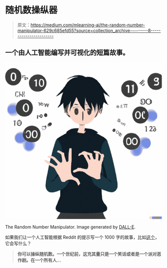 # 随机数操纵器

> 原文：<https://medium.com/mlearning-ai/the-random-number-manipulator-629c685efd55?source=collection_archive---------8----------------------->

## 一个由人工智能编写并可视化的短篇故事。

![](img/a73bffb30051a420a8b3abbf4b272f2d.png)

The Random Number Manipulator. Image generated by [DALL-E](https://openai.com/dall-e-2/).

如果我们让一个人工智能根据 Reddit 的提示写一个 1000 字的故事，比如[这个](https://www.reddit.com/r/WritingPrompts/comments/yx1czx/wp_you_can_manipulate_random_numbers_a_century/)，它会写什么？

> **你可以操纵随机数。一个世纪前，这充其量只是一个笑话或者是一个派对恶作剧。在一个所有人…**